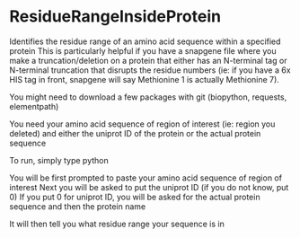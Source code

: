 # ResidueRangeInsideProtein
Identifies the residue range of an amino acid sequence within a specified protein
This is particularly helpful if you have a snapgene file where you make a truncation/deletion on a protein that either has an N-terminal tag or N-terminal truncation that disrupts the residue numbers (ie: if you have a 6x HIS tag in front, snapgene will say Methionine 1 is actually Methionine 7).

You might need to download a few packages with git (biopython, requests, elementpath)

You need your amino acid sequence of region of interest (ie: region you deleted) and either the uniprot ID of the protein or the actual protein sequence

To run, simply type python <path to ResidueRangeInsideProtein.py>

You will be first prompted to paste your amino acid sequence of region of interest
Next you will be asked to put the uniprot ID (if you do not know, put 0)
If you put 0 for uniprot ID, you will be asked for the actual protein sequence and then the protein name

It will then tell you what residue range your sequence is in
